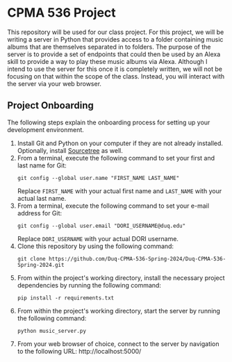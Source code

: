 # CPMA 536 Project
This repository will be used for our class project. For this project, we will be writing a server in Python that provides access to a folder containing music albums that are themselves separated in to folders. The purpose of the server is to provide a set of endpoints that could then be used by an Alexa skill to provide a way to play these music albums via Alexa. Although I intend to use the server for this once it is completely written, we will not be focusing on that within the scope of the class. Instead, you will interact with the server via your web browser.

## Project Onboarding
The following steps explain the onboarding process for setting up your development environment.

1. Install Git and Python on your computer if they are not already installed. Optionally, install [Sourcetree](https://www.sourcetreeapp.com/) as well.
2. From a terminal, execute the following command to set your first and last name for Git:
   ```
   git config --global user.name "FIRST_NAME LAST_NAME"
   ```
   Replace `FIRST_NAME` with your actual first name and `LAST_NAME` with your actual last name.
3. From a terminal, execute the following command to set your e-mail address for Git:
   ```
   git config --global user.email "DORI_USERNAME@duq.edu"
   ```
   Replace `DORI_USERNAME` with your actual DORI username.
4. Clone this repository by using the following command:
   ```
   git clone https://github.com/Duq-CPMA-536-Spring-2024/Duq-CPMA-536-Spring-2024.git
   ```
5. From within the project's working directory, install the necessary project dependencies by running the following command:
   ```
   pip install -r requirements.txt
   ```
6. From within the project's working directory, start the server by running the following command:
   ```
   python music_server.py
   ```
7. From your web browser of choice, connect to the server by navigation to the following URL: http://localhost:5000/